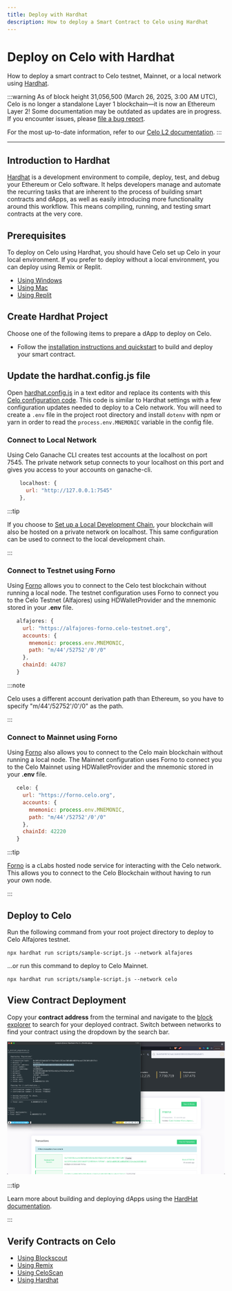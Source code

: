 ```yaml
---
title: Deploy with Hardhat
description: How to deploy a Smart Contract to Celo using Hardhat
---
```


# Deploy on Celo with Hardhat

How to deploy a smart contract to Celo testnet, Mainnet, or a local network using [Hardhat](https://hardhat.org/).

:::warning
As of block height 31,056,500 (March 26, 2025, 3:00 AM UTC), Celo is no longer a standalone Layer 1 blockchain—it is now an Ethereum Layer 2!
Some documentation may be outdated as updates are in progress. If you encounter issues, please [file a bug report](https://github.com/celo-org/docs/issues/new/choose).

For the most up-to-date information, refer to our [Celo L2 documentation](https://docs.celo.org/cel2).
:::

---

## Introduction to Hardhat

[Hardhat](https://hardhat.org/) is a development environment to compile, deploy, test, and debug your Ethereum or Celo software. It helps developers manage and automate the recurring tasks that are inherent to the process of building smart contracts and dApps, as well as easily introducing more functionality around this workflow. This means compiling, running, and testing smart contracts at the very core.

## Prerequisites

To deploy on Celo using Hardhat, you should have Celo set up Celo in your local environment. If you prefer to deploy without a local environment, you can deploy using Remix or Replit.

- [Using Windows](/developer/setup/windows)
- [Using Mac](/developer/setup/mac)
- [Using Replit](/developer/setup/replit)

## Create Hardhat Project

Choose one of the following items to prepare a dApp to deploy on Celo.

- Follow the [installation instructions and quickstart](https://hardhat.org/getting-started/#installation) to build and deploy your smart contract.

## Update the hardhat.config.js file

Open [hardhat.config.js](https://hardhat.org/config/) in a text editor and replace its contents with this [Celo configuration code](https://github.com/celo-org/celo-composer/blob/main/packages/hardhat/hardhat.config.ts). This code is similar to Hardhat settings with a few configuration updates needed to deploy to a Celo network. You will need to create a `.env` file in the project root directory and install `dotenv` with npm or yarn in order to read the `process.env.MNEMONIC` variable in the config file.

### Connect to Local Network

Using Celo Ganache CLI creates test accounts at the localhost on port 7545. The private network setup connects to your localhost on this port and gives you access to your accounts on ganache-cli.

```js
    localhost: {
      url: "http://127.0.0.1:7545"
    },
```

:::tip

If you choose to [Set up a Local Development Chain](/developer/setup/development-chain), your blockchain will also be hosted on a private network on localhost. This same configuration can be used to connect to the local development chain.

:::

### Connect to Testnet using Forno

Using [Forno](/network/node/forno) allows you to connect to the Celo test blockchain without running a local node. The testnet configuration uses Forno to connect you to the Celo Testnet (Alfajores) using HDWalletProvider and the mnemonic stored in your **.env** file.

```js
   alfajores: {
     url: "https://alfajores-forno.celo-testnet.org",
     accounts: {
       mnemonic: process.env.MNEMONIC,
       path: "m/44'/52752'/0'/0"
     },
     chainId: 44787
   }
```

:::note

Celo uses a different account derivation path than Ethereum, so you have to specify "m/44'/52752'/0'/0" as the path.

:::

### Connect to Mainnet using Forno

Using [Forno](/network/node/forno) also allows you to connect to the Celo main blockchain without running a local node. The Mainnet configuration uses Forno to connect you to the Celo Mainnet using HDWalletProvider and the mnemonic stored in your **.env** file.

```js
   celo: {
     url: "https://forno.celo.org",
     accounts: {
       mnemonic: process.env.MNEMONIC,
       path: "m/44'/52752'/0'/0"
     },
     chainId: 42220
   }
```

:::tip

[Forno](/network/node/forno) is a cLabs hosted node service for interacting with the Celo network. This allows you to connect to the Celo Blockchain without having to run your own node.

:::

## Deploy to Celo

Run the following command from your root project directory to deploy to Celo Alfajores testnet.

```shell
npx hardhat run scripts/sample-script.js --network alfajores
```

...or run this command to deploy to Celo Mainnet.

```shell
npx hardhat run scripts/sample-script.js --network celo
```

## View Contract Deployment

Copy your **contract address** from the terminal and navigate to the [block explorer](https://explorer.celo.org/) to search for your deployed contract. Switch between networks to find your contract using the dropdown by the search bar.

![github](/img/doc-images/deploy-hardhat/image1.png)

:::tip

Learn more about building and deploying dApps using the <a href="https://hardhat.org/">HardHat documentation</a>.

:::

## Verify Contracts on Celo

- [Using Blockscout](/developer/verify/blockscout)
- [Using Remix](/developer/verify/remix)
- [Using CeloScan](/developer/verify/celoscan)
- [Using Hardhat](/developer/verify/hardhat)
